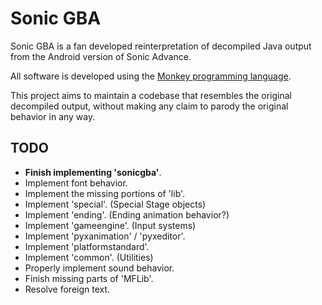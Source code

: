 # Sonic GBA

Sonic GBA is a fan developed reinterpretation of decompiled Java output from the Android version of Sonic Advance.

All software is developed using the [Monkey programming language](https://github.com/blitz-research/monkey).

This project aims to maintain a codebase that resembles the original decompiled output,
without making any claim to parody the original behavior in any way.

## TODO
* **Finish implementing 'sonicgba'**.
* Implement font behavior.
* Implement the missing portions of 'lib'.
* Implement 'special'. (Special Stage objects)
* Implement 'ending'. (Ending animation behavior?)
* Implement 'gameengine'. (Input systems)
* Implement 'pyxanimation' / 'pyxeditor'.
* Implement 'platformstandard'.
* Implement 'common'. (Utilities)
* Properly implement sound behavior.
* Finish missing parts of 'MFLib'.
* Resolve foreign text.